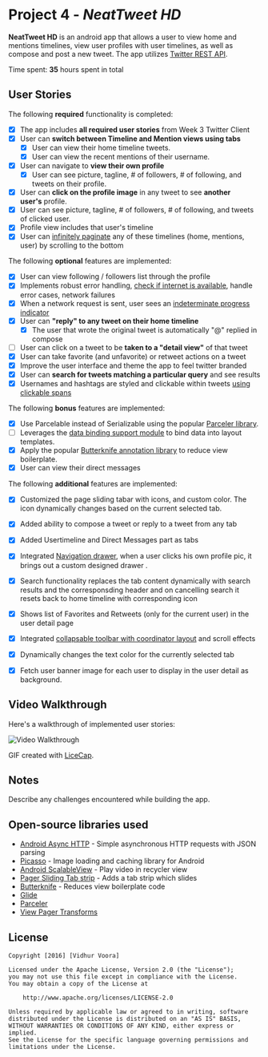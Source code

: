 # Project 4 - *NeatTweet HD*

**NeatTweet HD** is an android app that allows a user to view home and mentions timelines, view user profiles with user timelines, as well as compose and post a new tweet. The app utilizes [Twitter REST API](https://dev.twitter.com/rest/public).

Time spent: **35** hours spent in total

## User Stories

The following **required** functionality is completed:

* [x] The app includes **all required user stories** from Week 3 Twitter Client
* [x] User can **switch between Timeline and Mention views using tabs**
  * [x] User can view their home timeline tweets.
  * [x] User can view the recent mentions of their username.
* [x] User can navigate to **view their own profile**
  * [x] User can see picture, tagline, # of followers, # of following, and tweets on their profile.
* [x] User can **click on the profile image** in any tweet to see **another user's** profile.
 * [x] User can see picture, tagline, # of followers, # of following, and tweets of clicked user.
 * [x] Profile view includes that user's timeline
* [x] User can [infinitely paginate](http://guides.codepath.com/android/Endless-Scrolling-with-AdapterViews-and-RecyclerView) any of these timelines (home, mentions, user) by scrolling to the bottom

The following **optional** features are implemented:

* [x] User can view following / followers list through the profile
* [x] Implements robust error handling, [check if internet is available](http://guides.codepath.com/android/Sending-and-Managing-Network-Requests#checking-for-network-connectivity), handle error cases, network failures
* [x] When a network request is sent, user sees an [indeterminate progress indicator](http://guides.codepath.com/android/Handling-ProgressBars#progress-within-actionbar)
* [x] User can **"reply" to any tweet on their home timeline**
  * [x] The user that wrote the original tweet is automatically "@" replied in compose
* [ ] User can click on a tweet to be **taken to a "detail view"** of that tweet
 * [x] User can take favorite (and unfavorite) or retweet actions on a tweet
* [x] Improve the user interface and theme the app to feel twitter branded
* [x] User can **search for tweets matching a particular query** and see results
* [x] Usernames and hashtags are styled and clickable within tweets [using clickable spans](http://guides.codepath.com/android/Working-with-the-TextView#creating-clickable-styled-spans)

The following **bonus** features are implemented:

* [x] Use Parcelable instead of Serializable using the popular [Parceler library](http://guides.codepath.com/android/Using-Parceler).
* [ ] Leverages the [data binding support module](http://guides.codepath.com/android/Applying-Data-Binding-for-Views) to bind data into layout templates.
* [x] Apply the popular [Butterknife annotation library](http://guides.codepath.com/android/Reducing-View-Boilerplate-with-Butterknife) to reduce view boilerplate.
* [x] User can view their direct messages 

The following **additional** features are implemented:

* [x] Customized the page sliding tabar with icons, and custom color. The icon dynamically changes based on the current selected tab.
* [x] Added ability to compose a tweet or reply to a tweet from any tab
* [x] Added Usertimeline and Direct Messages part as tabs
* [x] Integrated [Navigation drawer](http://guides.codepath.com/android/Fragment-Navigation-Drawer), when a user clicks his own profile pic, it brings out a custom designed drawer .
* [x] Search functionality replaces the tab content dynamically with search results and the corresponsding header and on cancelling search it resets back to home timeline with corresponding icon
* [x] Shows list of Favorites and Retweets (only for the current user) in the user detail page
* [x] Integrated [collapsable toolbar with coordinator layout](http://guides.codepath.com/android/Handling-Scrolls-with-CoordinatorLayout) and scroll effects
* [x] Dynamically changes the text color for the currently selected tab
* [x] Fetch user banner image for each user to display in the user detail as background.




## Video Walkthrough

Here's a walkthrough of implemented user stories:

<img src='https://github.com/nirvanalab/NeatTweet-HD/blob/master/NeatTweetHD.gif' title='Video Walkthrough' width='' alt='Video Walkthrough' />

GIF created with [LiceCap](http://www.cockos.com/licecap/).

## Notes

Describe any challenges encountered while building the app.

## Open-source libraries used

- [Android Async HTTP](https://github.com/loopj/android-async-http) - Simple asynchronous HTTP requests with JSON parsing
- [Picasso](http://square.github.io/picasso/) - Image loading and caching library for Android
- [Android ScalableView](https://github.com/yqritc/Android-ScalableVideoView) - Play video in recycler view
- [Pager Sliding Tab strip](https://github.com/astuetz/PagerSlidingTabStrip) - Adds a tab strip which slides
- [Butterknife](http://jakewharton.github.io/butterknife/) - Reduces view boilerplate code
- [Glide](https://github.com/bumptech/glide)
- [Parceler](http://guides.codepath.com/android/Using-Parceler)
- [View Pager Transforms](https://github.com/ToxicBakery/ViewPagerTransforms)

## License

    Copyright [2016] [Vidhur Voora]

    Licensed under the Apache License, Version 2.0 (the "License");
    you may not use this file except in compliance with the License.
    You may obtain a copy of the License at

        http://www.apache.org/licenses/LICENSE-2.0

    Unless required by applicable law or agreed to in writing, software
    distributed under the License is distributed on an "AS IS" BASIS,
    WITHOUT WARRANTIES OR CONDITIONS OF ANY KIND, either express or implied.
    See the License for the specific language governing permissions and
    limitations under the License.
